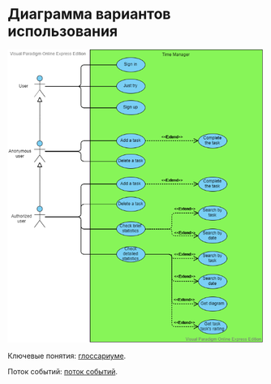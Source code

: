 # Диаграмма вариантов использования

![Диаграмма вариантов использования](../../../Illustrations/PNG/Use%20Case/UseCaseDiagram.vpd.png)

Ключевые понятия: [глоссариуме](../UseCase/Glossarium.md). 

Поток событий: [поток событий](../UseCase/FlowOfEvents.md). 
